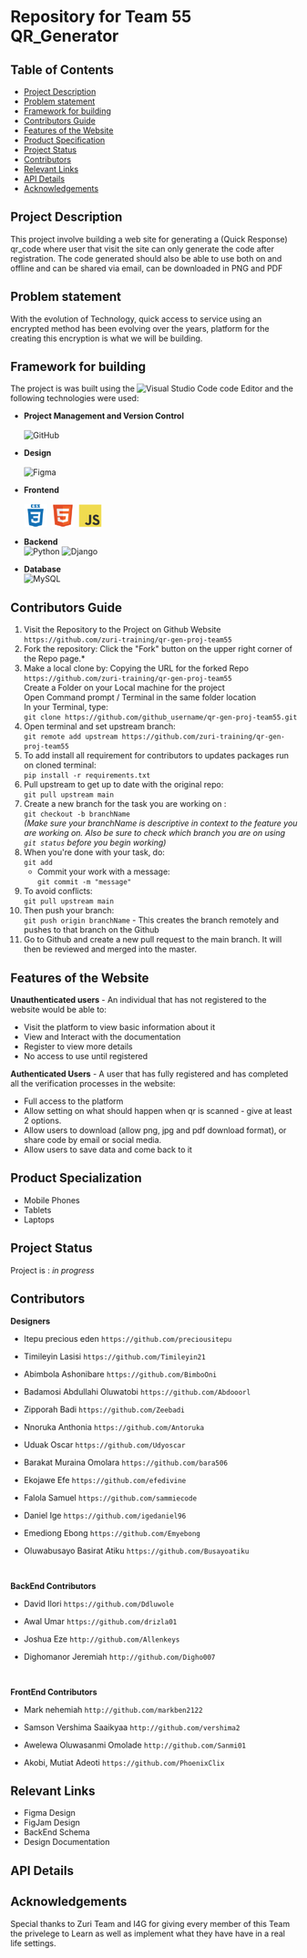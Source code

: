 # Repository for Team 55 QR_Generator


## Table of Contents

* [Project Description](#project-description)
* [Problem statement](#problem-statement)
* [Framework for building](#framework-for-building)
* [Contributors Guide](#contributors-guide)
* [Features of the Website](#features-of-the-website)
* [Product Specification](#product-specialization)
* [Project Status](#project-status)
* [Contributors](#contributors)
* [Relevant Links](#relevant-links)
* [API Details](#api-details)
* [Acknowledgements](#acknowledgements)

## Project Description

This project involve building a web site for generating a (Quick Response) qr_code where user that visit the site can only generate the code after registration. The code generated should also be able to use both on and offline and can be shared via email, can be downloaded in PNG and PDF

## Problem statement
With the evolution of Technology, quick access to service using an encrypted method has been evolving over the years, platform for the creating this encryption is what we will be building.


## Framework for building
The project is was built using the ![Visual Studio Code](https://img.shields.io/badge/Visual%20Studio%20Code-0078d7.svg?style=for-the-badge&logo=visual-studio-code&logoColor=white) code Editor and the following technologies were used: <br/>
* __Project Management and Version Control__<br/><br/>
        ![GitHub](https://img.shields.io/badge/github-%23121011.svg?style=for-the-badge&logo=github&logoColor=white)
* __Design__<br/><br/>
        ![Figma](https://img.shields.io/badge/figma-%23F24E1E.svg?style=for-the-badge&logo=figma&logoColor=white)
        
* __Frontend__<br/><br/>
      <img src="https://github.com/devicons/devicon/blob/master/icons/css3/css3-plain-wordmark.svg"  title="CSS3" alt="CSS" width="40" height="40"/>&nbsp;
      <img src="https://github.com/devicons/devicon/blob/master/icons/html5/html5-original.svg" title="HTML5" alt="HTML" width="40" height="40"/>&nbsp;
      <img src="https://github.com/devicons/devicon/blob/master/icons/javascript/javascript-original.svg" title="JavaScript" alt="JavaScript" width="40" height="40"/>&nbsp;
* __Backend__<br/>
        ![Python](https://img.shields.io/badge/python-3670A0?style=for-the-badge&logo=python&logoColor=ffdd54)
        ![Django](https://img.shields.io/badge/django-%23092E20.svg?style=for-the-badge&logo=django&logoColor=white)
* __Database__<br/>
        ![MySQL](https://img.shields.io/badge/mysql-%2300f.svg?style=for-the-badge&logo=mysql&logoColor=white)

 
## Contributors Guide
1. Visit the Repository to the Project on Github Website `https://github.com/zuri-training/qr-gen-proj-team55`
2. Fork the repository: Click the "Fork" button on the upper right corner of the Repo page.*
3. Make a local clone by: 
     Copying the URL for the forked Repo <br/>
     `https://github.com/zuri-training/qr-gen-proj-team55` <br/>
     Create a Folder on your Local machine for the project <br/>
     Open Command prompt / Terminal in the same folder location <br/>
     In your Terminal, type: <br/>
        `git clone https://github.com/github_username/qr-gen-proj-team55.git`
4. Open terminal and set upstream branch: <br/>
    `git remote add upstream https://github.com/zuri-training/qr-gen-proj-team55`
5. To add install all requirement for contributors to updates packages run on cloned terminal:<br/>
    `pip install -r requirements.txt` 
6. Pull upstream to get up to date with the original repo:<br/>
    `git pull upstream main`
7. Create a new branch for the task you are working on :<br/>
    `git checkout -b branchName`<br/>
    *(Make sure your branchName is descriptive in context to the feature you are working on. Also be sure to check which branch you are on using `git status` before you begin working)*
8. When you're done with your task, do:<br/>
    `git add`<br/>
   - Commit your work with a message:<br/>
   `git commit -m "message"`
9. To avoid conflicts:<br/>
    `git pull upstream main`
10. Then push your branch:<br/>
    `git push origin branchName` - This creates the branch remotely and pushes to that branch on the Github
11. Go to Github and create a new pull request to the main branch. It will then be reviewed and merged into the master.

## Features of the Website
__Unauthenticated users__ - An individual that has not registered to the website would be able to: <br/> 

* Visit the platform to view basic information about it
* View and Interact with the documentation
* Register to view more details
* No access to use until registered

__Authenticated Users__ - A user that has fully registered and has completed all the verification processes in the website: <br/>

* Full access to the platform
* Allow setting on what should happen when qr is scanned - give at least 2 options.
* Allow users to download (allow png, jpg and pdf download format), or share code by email or social media.
* Allow users to save data and come back to it

## Product Specialization
* Mobile Phones
* Tablets
* Laptops

## Project Status
Project is : *in progress*

## Contributors

__Designers__ <br/>
* Itepu precious eden
 `https://github.com/preciousitepu`

* Timileyin Lasisi
`https://github.com/Timileyin21`

* Abimbola Ashonibare
`https://github.com/BimboOni`

* Badamosi Abdullahi Oluwatobi
`https://github.com/Abdooorl`

* Zipporah Badi
`https://github.com/Zeebadi`

* Nnoruka Anthonia
`https://github.com/Antoruka`

* Uduak Oscar
`https://github.com/Udyoscar`

* Barakat Muraina Omolara 
`https://github.com/bara506`

* Ekojawe Efe
`https://github.com/efedivine`

* Falola Samuel
`https://github.com/sammiecode`

* Daniel Ige
`https://github.com/igedaniel96`

* Emediong Ebong 
`https://github.com/Emyebong`

* Oluwabusayo Basirat Atiku
`https://github.com/Busayoatiku`
<br/>

__BackEnd Contributors__ <br/>
* David Ilori
`https://github.com/Ddluwole`

* Awal Umar
`https://github.com/drizla01`

* Joshua Eze
`http://github.com/Allenkeys`

* Dighomanor Jeremiah
`http://github.com/Digho007`
<br/>

__FrontEnd Contributors__ <br/>
* Mark nehemiah
`http://github.com/markben2122`

* Samson Vershima Saaikyaa
`http://github.com/vershima2`

* Awelewa Oluwasanmi Omolade
`http://github.com/Sanmi01`

* Akobi, Mutiat Adeoti
`https://github.com/PhoenixClix`

## Relevant Links
* Figma Design
* FigJam Design
* BackEnd Schema 
* Design Documentation


## API Details

## Acknowledgements
Special thanks to Zuri Team and I4G for giving every member of this Team the privelege to Learn as well
as implement what they have have in a real life settings.


